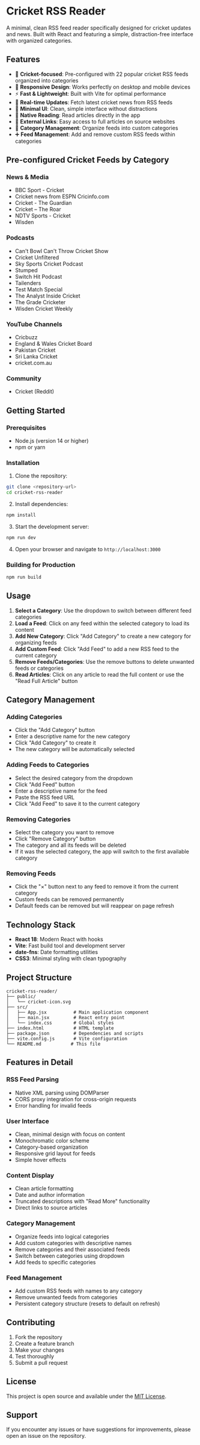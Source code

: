 # Cricket RSS Reader

A minimal, clean RSS feed reader specifically designed for cricket updates and news. Built with React and featuring a simple, distraction-free interface with organized categories.

## Features

- 🏏 **Cricket-focused**: Pre-configured with 22 popular cricket RSS feeds organized into categories
- 📱 **Responsive Design**: Works perfectly on desktop and mobile devices
- ⚡ **Fast & Lightweight**: Built with Vite for optimal performance
- 🔄 **Real-time Updates**: Fetch latest cricket news from RSS feeds
- 🎨 **Minimal UI**: Clean, simple interface without distractions
- 📖 **Native Reading**: Read articles directly in the app
- 🔗 **External Links**: Easy access to full articles on source websites
- 📂 **Category Management**: Organize feeds into custom categories
- ➕ **Feed Management**: Add and remove custom RSS feeds within categories

## Pre-configured Cricket Feeds by Category

### News & Media
- BBC Sport - Cricket
- Cricket news from ESPN Cricinfo.com
- Cricket - The Guardian
- Cricket – The Roar
- NDTV Sports - Cricket
- Wisden

### Podcasts
- Can't Bowl Can't Throw Cricket Show
- Cricket Unfiltered
- Sky Sports Cricket Podcast
- Stumped
- Switch Hit Podcast
- Tailenders
- Test Match Special
- The Analyst Inside Cricket
- The Grade Cricketer
- Wisden Cricket Weekly

### YouTube Channels
- Cricbuzz
- England & Wales Cricket Board
- Pakistan Cricket
- Sri Lanka Cricket
- cricket.com.au

### Community
- Cricket (Reddit)

## Getting Started

### Prerequisites

- Node.js (version 14 or higher)
- npm or yarn

### Installation

1. Clone the repository:
```bash
git clone <repository-url>
cd cricket-rss-reader
```

2. Install dependencies:
```bash
npm install
```

3. Start the development server:
```bash
npm run dev
```

4. Open your browser and navigate to `http://localhost:3000`

### Building for Production

```bash
npm run build
```

## Usage

1. **Select a Category**: Use the dropdown to switch between different feed categories
2. **Load a Feed**: Click on any feed within the selected category to load its content
3. **Add New Category**: Click "Add Category" to create a new category for organizing feeds
4. **Add Custom Feed**: Click "Add Feed" to add a new RSS feed to the current category
5. **Remove Feeds/Categories**: Use the remove buttons to delete unwanted feeds or categories
6. **Read Articles**: Click on any article to read the full content or use the "Read Full Article" button

## Category Management

### Adding Categories
- Click the "Add Category" button
- Enter a descriptive name for the new category
- Click "Add Category" to create it
- The new category will be automatically selected

### Adding Feeds to Categories
- Select the desired category from the dropdown
- Click "Add Feed" button
- Enter a descriptive name for the feed
- Paste the RSS feed URL
- Click "Add Feed" to save it to the current category

### Removing Categories
- Select the category you want to remove
- Click "Remove Category" button
- The category and all its feeds will be deleted
- If it was the selected category, the app will switch to the first available category

### Removing Feeds
- Click the "×" button next to any feed to remove it from the current category
- Custom feeds can be removed permanently
- Default feeds can be removed but will reappear on page refresh

## Technology Stack

- **React 18**: Modern React with hooks
- **Vite**: Fast build tool and development server
- **date-fns**: Date formatting utilities
- **CSS3**: Minimal styling with clean typography

## Project Structure

```
cricket-rss-reader/
├── public/
│   └── cricket-icon.svg
├── src/
│   ├── App.jsx          # Main application component
│   ├── main.jsx         # React entry point
│   └── index.css        # Global styles
├── index.html           # HTML template
├── package.json         # Dependencies and scripts
├── vite.config.js       # Vite configuration
└── README.md           # This file
```

## Features in Detail

### RSS Feed Parsing
- Native XML parsing using DOMParser
- CORS proxy integration for cross-origin requests
- Error handling for invalid feeds

### User Interface
- Clean, minimal design with focus on content
- Monochromatic color scheme
- Category-based organization
- Responsive grid layout for feeds
- Simple hover effects

### Content Display
- Clean article formatting
- Date and author information
- Truncated descriptions with "Read More" functionality
- Direct links to source articles

### Category Management
- Organize feeds into logical categories
- Add custom categories with descriptive names
- Remove categories and their associated feeds
- Switch between categories using dropdown
- Add feeds to specific categories

### Feed Management
- Add custom RSS feeds with names to any category
- Remove unwanted feeds from categories
- Persistent category structure (resets to default on refresh)

## Contributing

1. Fork the repository
2. Create a feature branch
3. Make your changes
4. Test thoroughly
5. Submit a pull request

## License

This project is open source and available under the [MIT License](LICENSE).

## Support

If you encounter any issues or have suggestions for improvements, please open an issue on the repository. 